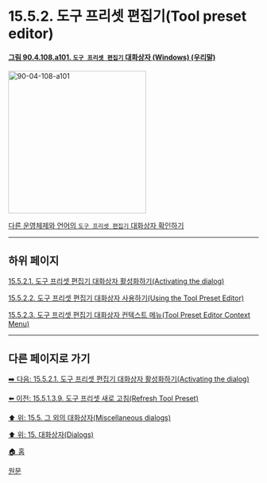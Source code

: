 # 15.5.2. 도구 프리셋 편집기(Tool preset editor)

<a id="90-04-108-a101"></a>

#### [그림 90.4.108.a101. `도구 프리셋 편집기` 대화상자 (Windows) (우리말)](./90-04-0108-tool_preset_editor.md#90-04-108-a101)
<img width="277" height="287" alt="90-04-108-a101" src="https://github.com/wonder13662/gimp/assets/15767104/4d9c9ef8-18ca-4b9c-bd95-049f05fc1b0f" />

[다른 운영체제와 언어의 `도구 프리셋 편집기` 대화상자 확인하기](./90-04-0108-tool_preset_editor.md#90-04-108-a102)

***

## 하위 페이지

[15.5.2.1. 도구 프리셋 편집기 대화상자 활성화하기(Activating the dialog)](./15-05-02-01-activating_the_dialog.md)

[15.5.2.2. 도구 프리셋 편집기 대화상자 사용하기(Using the Tool Preset Editor)](./15-05-02-02-using_the_tool_preset_editor.md)

[15.5.2.3. 도구 프리셋 편집기 대화상자 컨텍스트 메뉴(Tool Preset Editor Context Menu)](./15-05-02-03-tool_preset_editor_context_menu.md)

***

## 다른 페이지로 가기

[➡️ 다음: 15.5.2.1. 도구 프리셋 편집기 대화상자 활성화하기(Activating the dialog)](./15-05-02-01-activating_the_dialog.md)

[⬅️ 이전: 15.5.1.3.9. 도구 프리셋 새로 고침(Refresh Tool Preset)](./15-05-01-03-09-refresh_tool_preset.md)

[⬆️ 위: 15.5. 그 외의 대화상자(Miscellaneous dialogs)](./15-05-00-miscellaneous-dialogs.md)

[⬆️ 위: 15. 대화상자(Dialogs)](./15-00-dialogs.md)

[🏠 홈](./00-home.md)

[원문](https://docs.gimp.org/2.10/ko/gimp-tool-preset-editor-dialog.html)